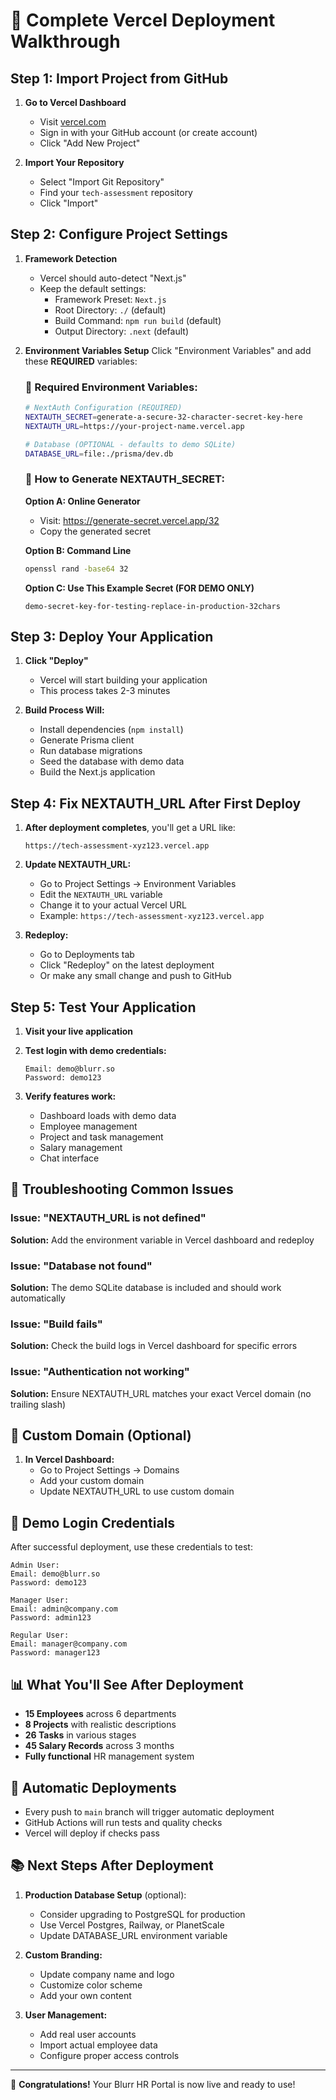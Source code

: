 # 🚀 Complete Vercel Deployment Walkthrough

## Step 1: Import Project from GitHub

1. **Go to Vercel Dashboard**
   - Visit [vercel.com](https://vercel.com)
   - Sign in with your GitHub account (or create account)
   - Click "Add New Project"

2. **Import Your Repository**
   - Select "Import Git Repository"
   - Find your `tech-assessment` repository
   - Click "Import"

## Step 2: Configure Project Settings

1. **Framework Detection**
   - Vercel should auto-detect "Next.js"
   - Keep the default settings:
     - Framework Preset: `Next.js`
     - Root Directory: `./` (default)
     - Build Command: `npm run build` (default)
     - Output Directory: `.next` (default)

2. **Environment Variables Setup**
   Click "Environment Variables" and add these **REQUIRED** variables:

   ### 🔑 Required Environment Variables:

   ```bash
   # NextAuth Configuration (REQUIRED)
   NEXTAUTH_SECRET=generate-a-secure-32-character-secret-key-here
   NEXTAUTH_URL=https://your-project-name.vercel.app

   # Database (OPTIONAL - defaults to demo SQLite)
   DATABASE_URL=file:./prisma/dev.db
   ```

   ### 🔐 How to Generate NEXTAUTH_SECRET:
   
   **Option A: Online Generator**
   - Visit: https://generate-secret.vercel.app/32
   - Copy the generated secret
   
   **Option B: Command Line**
   ```bash
   openssl rand -base64 32
   ```
   
   **Option C: Use This Example Secret (FOR DEMO ONLY)**
   ```
   demo-secret-key-for-testing-replace-in-production-32chars
   ```

## Step 3: Deploy Your Application

1. **Click "Deploy"**
   - Vercel will start building your application
   - This process takes 2-3 minutes

2. **Build Process Will:**
   - Install dependencies (`npm install`)
   - Generate Prisma client
   - Run database migrations
   - Seed the database with demo data
   - Build the Next.js application

## Step 4: Fix NEXTAUTH_URL After First Deploy

1. **After deployment completes**, you'll get a URL like:
   ```
   https://tech-assessment-xyz123.vercel.app
   ```

2. **Update NEXTAUTH_URL:**
   - Go to Project Settings → Environment Variables
   - Edit the `NEXTAUTH_URL` variable
   - Change it to your actual Vercel URL
   - Example: `https://tech-assessment-xyz123.vercel.app`

3. **Redeploy:**
   - Go to Deployments tab
   - Click "Redeploy" on the latest deployment
   - Or make any small change and push to GitHub

## Step 5: Test Your Application

1. **Visit your live application**
2. **Test login with demo credentials:**
   ```
   Email: demo@blurr.so
   Password: demo123
   ```

3. **Verify features work:**
   - Dashboard loads with demo data
   - Employee management
   - Project and task management
   - Salary management
   - Chat interface

## 🔧 Troubleshooting Common Issues

### Issue: "NEXTAUTH_URL is not defined"
**Solution:** Add the environment variable in Vercel dashboard and redeploy

### Issue: "Database not found"
**Solution:** The demo SQLite database is included and should work automatically

### Issue: "Build fails"
**Solution:** Check the build logs in Vercel dashboard for specific errors

### Issue: "Authentication not working"
**Solution:** Ensure NEXTAUTH_URL matches your exact Vercel domain (no trailing slash)

## 📱 Custom Domain (Optional)

1. **In Vercel Dashboard:**
   - Go to Project Settings → Domains
   - Add your custom domain
   - Update NEXTAUTH_URL to use custom domain

## 🎯 Demo Login Credentials

After successful deployment, use these credentials to test:

```
Admin User:
Email: demo@blurr.so
Password: demo123

Manager User:
Email: admin@company.com  
Password: admin123

Regular User:
Email: manager@company.com
Password: manager123
```

## 📊 What You'll See After Deployment

- **15 Employees** across 6 departments
- **8 Projects** with realistic descriptions
- **26 Tasks** in various stages
- **45 Salary Records** across 3 months
- **Fully functional** HR management system

## 🔄 Automatic Deployments

- Every push to `main` branch will trigger automatic deployment
- GitHub Actions will run tests and quality checks
- Vercel will deploy if checks pass

## 📚 Next Steps After Deployment

1. **Production Database Setup** (optional):
   - Consider upgrading to PostgreSQL for production
   - Use Vercel Postgres, Railway, or PlanetScale
   - Update DATABASE_URL environment variable

2. **Custom Branding:**
   - Update company name and logo
   - Customize color scheme
   - Add your own content

3. **User Management:**
   - Add real user accounts
   - Import actual employee data
   - Configure proper access controls

---

🎉 **Congratulations!** Your Blurr HR Portal is now live and ready to use!
